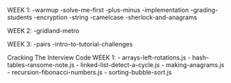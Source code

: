 WEEK 1:
-warmup
 -solve-me-first
 -plus-minus
-implementation
 -grading-students
 -encryption
-string
 -camelcase
 -sherlock-and-anagrams

WEEK 2:
-gridland-metro

WEEK 3:
-pairs
-intro-to-tutorial-challenges

Cracking The Interview Code
	WEEK 1:
	 - arrays-left-rotations.js
	 - hash-tables-ransome-note.js
	 - linked-list-detect-a-cycle.js
	 - making-anagrams.js
	 - recursion-fibonacci-numbers.js
	 - sorting-bubble-sort.js
